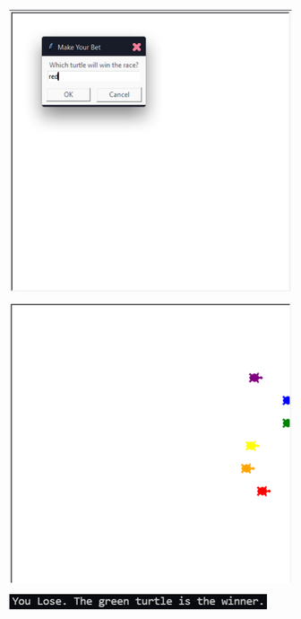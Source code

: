 <img src="https://raw.githubusercontent.com/Glitchier/Python-Programs-Intermediate/main/Day%205/Screenshots/Screenshot_1.png"><br><br>
<img src="https://raw.githubusercontent.com/Glitchier/Python-Programs-Intermediate/main/Day%205/Screenshots/Screenshot_2.png"><br><br>
<img src="https://raw.githubusercontent.com/Glitchier/Python-Programs-Intermediate/main/Day%205/Screenshots/Screenshot_3.png">
